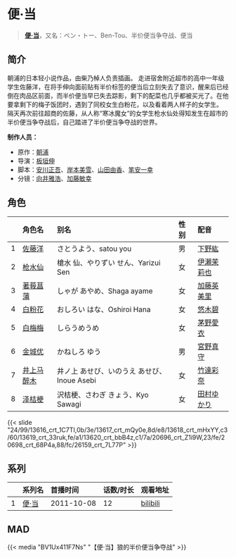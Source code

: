 # 便·当


> <u>**[便·当](http://bgm.tv/subject/19540)**</u>，又名：ベン・トー、Ben-Tou、半价便当争夺战、便当

## 简介


朝浦的日本轻小说作品，由柴乃棹人负责插画。
走进宿舍附近超市的高中一年级学生佐藤洋，在将手伸向面前贴有半价标签的便当后立刻失去了意识，醒来后已经倒在肉品区前面，而半价便当早已失去踪影，剩下的配菜也几乎都被买光了。在他要拿剩下的梅子饭团时，遇到了同校女生白粉花，以及看着两人样子的女学生。
隔天再次前往超商的佐藤，从人称“寒冰魔女”的女学生枪水仙处得知发生在超市的半价便当争夺战后，自己踏进了半价便当争夺战的世界。

**制作人员：**
- 原作：[朝浦](http://bgm.tv/person/7145)
- 导演：[板垣伸](http://bgm.tv/person/1663)
- 脚本：[安川正吾](http://bgm.tv/person/10229)、[岸本美雪](http://bgm.tv/person/23588)、[山田由香](http://bgm.tv/person/2883)、[笔安一幸](http://bgm.tv/person/3358)
- 分镜：[向井雅浩](http://bgm.tv/person/11076)、[加藤敏幸](http://bgm.tv/person/89)

## 角色

|     |   角色名   |   别名  | 性别 |  配音  |
|:--- |:------  |:----      |:---  |:--   |
| 1 | [佐藤洋](http://bgm.tv/character/13616) | さとうよう、satou you | 男 | [下野紘](http://bgm.tv/person/4262) |
| 2 | [枪水仙](http://bgm.tv/character/13617) | 槍水 仙、やりずい せん、Yarizui Sen | 女 | [伊瀬茉莉也](http://bgm.tv/person/4769) |
| 3 | [著莪菖蒲](http://bgm.tv/character/13618) | しゃが あやめ、Shaga ayame | 女 | [加藤英美里](http://bgm.tv/person/4850) |
| 4 | [白粉花](http://bgm.tv/character/13619) | おしろい はな、Oshiroi Hana | 女 | [悠木碧](http://bgm.tv/person/5076) |
| 5 | [白梅梅](http://bgm.tv/character/13620) | しらうめうめ | 女 | [茅野愛衣](http://bgm.tv/person/5847) |
| 6 | [金城优](http://bgm.tv/character/20696) | かねしろ ゆう | 男 | [宮野真守](http://bgm.tv/person/4697) |
| 7 | [井上马醉木](http://bgm.tv/character/20698) | 井ノ上 あせび、いのうえ あせび、Inoue Asebi | 女 | [竹達彩奈](http://bgm.tv/person/5228) |
| 8 | [泽桔梗](http://bgm.tv/character/26159) | 沢桔梗、さわぎ きょう、Kyo Sawagi | 女 | [田村ゆかり](http://bgm.tv/person/3965) |

{{< slide "24/99/13616_crt_1C7TI,0b/3e/13617_crt_mQy0e,8d/e8/13618_crt_mHxYY,c3/60/13619_crt_33ruk,fe/a1/13620_crt_bbB4z,c1/7a/20696_crt_Z1i9W,23/fe/20698_crt_68P4a,88/fc/26159_crt_7L77P" >}}

## 系列

|     |   系列名   |   首播时间  | 话数/时长  | 观看地址 |
|:---  |:------    |:----      |:---       |:---  |
| 1 |[便·当](https://bgm.tv/subject/19540)| 2011-10-08 | 12 | [bilibili](https://www.bilibili.com/bangumi/play/ep15525)  |


## MAD

{{< media  "BV1Ux411F7Ns"
"【便·当】狼的半价便当争夺战"  >}}

